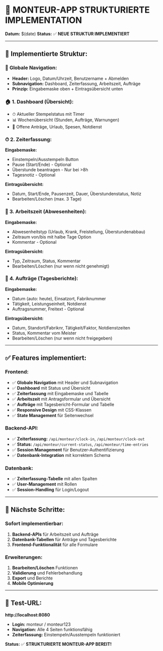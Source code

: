 # 🎯 **MONTEUR-APP STRUKTURIERTE IMPLEMENTATION**

**Datum:** $(date)
**Status:** ✅ **NEUE STRUKTUR IMPLEMENTIERT**

---

## 📁 **Implementierte Struktur:**

### 🧭 **Globale Navigation:**
- **Header:** Logo, Datum/Uhrzeit, Benutzername + Abmelden
- **Subnavigation:** Dashboard, Zeiterfassung, Arbeitszeit, Aufträge
- **Prinzip:** Eingabemaske oben + Eintragsübersicht unten

### 🏠 **1. Dashboard (Übersicht):**
- ⏱ Aktueller Stempelstatus mit Timer
- 📊 Wochenübersicht (Stunden, Aufträge, Warnungen)
- 🧾 Offene Anträge, Urlaub, Spesen, Notdienst

### ⏱ **2. Zeiterfassung:**
**Eingabemaske:**
- Einstempeln/Ausstempeln Button
- Pause (Start/Ende) - Optional
- Überstunde beantragen - Nur bei >8h
- Tagesnotiz - Optional

**Eintragsübersicht:**
- Datum, Start/Ende, Pausenzeit, Dauer, Überstundenstatus, Notiz
- Bearbeiten/Löschen (max. 3 Tage)

### 📆 **3. Arbeitszeit (Abwesenheiten):**
**Eingabemaske:**
- Abwesenheitstyp (Urlaub, Krank, Freistellung, Überstundenabbau)
- Zeitraum von/bis mit halbe Tage Option
- Kommentar - Optional

**Eintragsübersicht:**
- Typ, Zeitraum, Status, Kommentar
- Bearbeiten/Löschen (nur wenn nicht genehmigt)

### 📍 **4. Aufträge (Tagesberichte):**
**Eingabemaske:**
- Datum (auto: heute), Einsatzort, Fabriknummer
- Tätigkeit, Leistungseinheit, Notdienst
- Auftragsnummer, Freitext - Optional

**Eintragsübersicht:**
- Datum, Standort/Fabriknr, Tätigkeit/Faktor, Notdienstzeiten
- Status, Kommentar vom Meister
- Bearbeiten/Löschen (nur wenn nicht freigegeben)

---

## ✅ **Features implementiert:**

### **Frontend:**
- ✅ **Globale Navigation** mit Header und Subnavigation
- ✅ **Dashboard** mit Status und Übersicht
- ✅ **Zeiterfassung** mit Eingabemaske und Tabelle
- ✅ **Arbeitszeit** mit Antragsformular und Übersicht
- ✅ **Aufträge** mit Tagesbericht-Formular und Tabelle
- ✅ **Responsive Design** mit CSS-Klassen
- ✅ **State Management** für Seitenwechsel

### **Backend-API:**
- ✅ **Zeiterfassung:** `/api/monteur/clock-in`, `/api/monteur/clock-out`
- ✅ **Status:** `/api/monteur/current-status`, `/api/monteur/time-entries`
- ✅ **Session Management** für Benutzer-Authentifizierung
- ✅ **Datenbank-Integration** mit korrektem Schema

### **Datenbank:**
- ✅ **Zeiterfassung-Tabelle** mit allen Spalten
- ✅ **User-Management** mit Rollen
- ✅ **Session-Handling** für Login/Logout

---

## 🎯 **Nächste Schritte:**

### **Sofort implementierbar:**
1. **Backend-APIs** für Arbeitszeit und Aufträge
2. **Datenbank-Tabellen** für Anträge und Tagesberichte
3. **Frontend-Funktionalität** für alle Formulare

### **Erweiterungen:**
1. **Bearbeiten/Löschen** Funktionen
2. **Validierung** und Fehlerbehandlung
3. **Export** und Berichte
4. **Mobile Optimierung**

---

## 🚀 **Test-URL:**
**http://localhost:8080**
- **Login:** monteur / monteur123
- **Navigation:** Alle 4 Seiten funktionsfähig
- **Zeiterfassung:** Einstempeln/Ausstempeln funktioniert

**Status:** ✅ **STRUKTURIERTE MONTEUR-APP BEREIT!**
